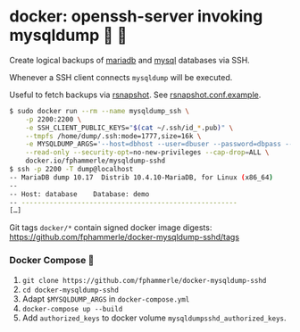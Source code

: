 # docker: openssh-server invoking mysqldump 💾 🐳

Create logical backups of [mariadb](https://mariadb.com/kb/en/backup-and-restore-overview/) and [mysql](https://dev.mysql.com/doc/refman/5.7/en/backup-types.html) databases via SSH.

Whenever a SSH client connects `mysqldump` will be executed.

Useful to fetch backups via [rsnapshot](https://rsnapshot.org/).
See [rsnapshot.conf.example](rsnapshot.conf.example).

```sh
$ sudo docker run --rm --name mysqldump_ssh \
    -p 2200:2200 \
    -e SSH_CLIENT_PUBLIC_KEYS="$(cat ~/.ssh/id_*.pub)" \
    --tmpfs /home/dump/.ssh:mode=1777,size=16k \
    -e MYSQLDUMP_ARGS='--host=dbhost --user=dbuser --password=dbpass --all-databases' \
    --read-only --security-opt=no-new-privileges --cap-drop=ALL \
    docker.io/fphammerle/mysqldump-sshd
$ ssh -p 2200 -T dump@localhost
-- MariaDB dump 10.17  Distrib 10.4.10-MariaDB, for Linux (x86_64)
--
-- Host: database    Database: demo
-- ------------------------------------------------------
[…]
```

Git tags `docker/*` contain signed docker image digests:
https://github.com/fphammerle/docker-mysqldump-sshd/tags

### Docker Compose 🐙

1. `git clone https://github.com/fphammerle/docker-mysqldump-sshd`
2. `cd docker-mysqldump-sshd`
3. Adapt `$MYSQLDUMP_ARGS` in `docker-compose.yml`
4. `docker-compose up --build`
5. Add `authorized_keys` to docker volume `mysqldumpsshd_authorized_keys`.
